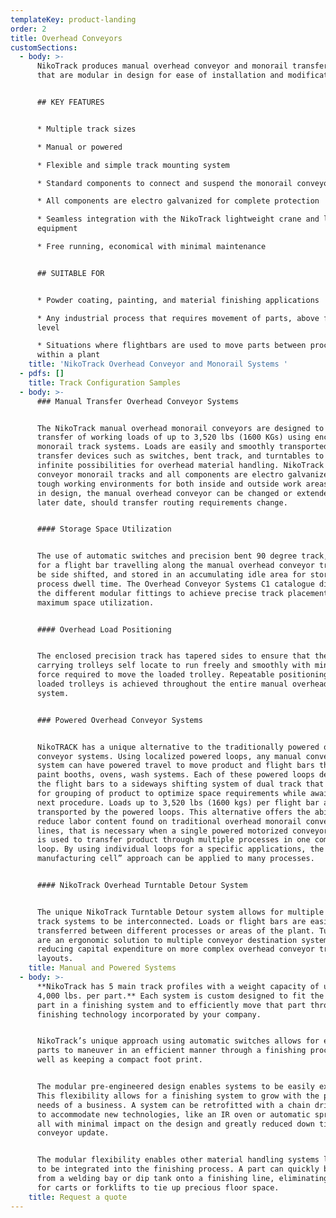 ```yaml
---
templateKey: product-landing
order: 2
title: Overhead Conveyors
customSections:
  - body: >-
      NikoTrack produces manual overhead conveyor and monorail transfer systems
      that are modular in design for ease of installation and modification.


      ## KEY FEATURES


      * Multiple track sizes 

      * Manual or powered

      * Flexible and simple track mounting system

      * Standard components to connect and suspend the monorail conveyor track

      * All components are electro galvanized for complete protection

      * Seamless integration with the NikoTrack lightweight crane and lifting
      equipment

      * Free running, economical with minimal maintenance


      ## SUITABLE FOR


      * Powder coating, painting, and material finishing applications

      * Any industrial process that requires movement of parts, above floor
      level

      * Situations where flightbars are used to move parts between processes
      within a plant
    title: 'NikoTrack Overhead Conveyor and Monorail Systems '
  - pdfs: []
    title: Track Configuration Samples
  - body: >-
      ### Manual Transfer Overhead Conveyor Systems


      The NikoTrack manual overhead monorail conveyors are designed to handle
      transfer of working loads of up to 3,520 lbs (1600 KGs) using enclosed
      monorail track systems. Loads are easily and smoothly transported through
      transfer devices such as switches, bent track, and turntables to achieve
      infinite possibilities for overhead material handling. NikoTrack overhead
      conveyor monorail tracks and all components are electro galvanized to meet
      tough working environments for both inside and outside work areas. Modular
      in design, the manual overhead conveyor can be changed or extended at a
      later date, should transfer routing requirements change.


      #### Storage Space Utilization


      The use of automatic switches and precision bent 90 degree track, allows
      for a flight bar travelling along the manual overhead conveyor track, to
      be side shifted, and stored in an accumulating idle area for storage or
      process dwell time. The Overhead Conveyor Systems C1 catalogue displays
      the different modular fittings to achieve precise track placement for
      maximum space utilization.


      #### Overhead Load Positioning


      The enclosed precision track has tapered sides to ensure that the load
      carrying trolleys self locate to run freely and smoothly with minimal
      force required to move the loaded trolley. Repeatable positioning of
      loaded trolleys is achieved throughout the entire manual overhead conveyor
      system.


      ### Powered Overhead Conveyor Systems


      NikoTRACK has a unique alternative to the traditionally powered overhead
      conveyor systems. Using localized powered loops, any manual conveyor
      system can have powered travel to move product and flight bars through
      paint booths, ovens, wash systems. Each of these powered loops delivers
      the flight bars to a sideways shifting system of dual track that allows
      for grouping of product to optimize space requirements while awaiting the
      next procedure. Loads up to 3,520 lbs (1600 kgs) per flight bar are easily
      transported by the powered loops. This alternative offers the ability to
      reduce labor content found on traditional overhead monorail conveyor
      lines, that is necessary when a single powered motorized conveyor system
      is used to transfer product through multiple processes in one complete
      loop. By using individual loops for a specific applications, the “lean
      manufacturing cell” approach can be applied to many processes.


      #### NikoTrack Overhead Turntable Detour System


      The unique NikoTrack Turntable Detour system allows for multiple overhead
      track systems to be interconnected. Loads or flight bars are easily
      transferred between different processes or areas of the plant. Turntables
      are an ergonomic solution to multiple conveyor destination systems,
      reducing capital expenditure on more complex overhead conveyor track
      layouts.
    title: Manual and Powered Systems
  - body: >-
      **NikoTrack has 5 main track profiles with a weight capacity of up to
      4,000 lbs. per part.** Each system is custom designed to fit the largest
      part in a finishing system and to efficiently move that part through the
      finishing technology incorporated by your company.


      NikoTrack’s unique approach using automatic switches allows for even long
      parts to maneuver in an efficient manner through a finishing process, as
      well as keeping a compact foot print.


      The modular pre-engineered design enables systems to be easily expandable.
      This flexibility allows for a finishing system to grow with the production
      needs of a business. A system can be retrofitted with a chain drive system
      to accommodate new technologies, like an IR oven or automatic spray booth,
      all with minimal impact on the design and greatly reduced down time for a
      conveyor update.


      The modular flexibility enables other material handling systems like crane
      to be integrated into the finishing process. A part can quickly be moved
      from a welding bay or dip tank onto a finishing line, eliminating the need
      for carts or forklifts to tie up precious floor space.
    title: Request a quote
---
```


